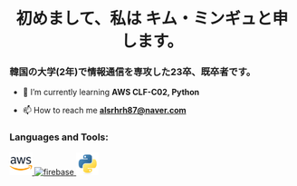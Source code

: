 <h1 align="center">初めまして、私は キム・ミンギュと申します。</h1>
<h3 align="left side">韓国の大学(2年)で情報通信を専攻した23卒、既卒者です。</h3>

- 🌱 I’m currently learning **AWS CLF-C02, Python**

- 📫 How to reach me **alsrhrh87@naver.com**


<p align="left">
</p>

<h3 align="left">Languages and Tools:</h3>
<p align="left"> <a href="https://aws.amazon.com" target="_blank" rel="noreferrer"> <img src="https://raw.githubusercontent.com/devicons/devicon/master/icons/amazonwebservices/amazonwebservices-original-wordmark.svg" alt="aws" width="40" height="40"/> </a> <a href="https://firebase.google.com/" target="_blank" rel="noreferrer"> <img src="https://www.vectorlogo.zone/logos/firebase/firebase-icon.svg" alt="firebase" width="40" height="40"/> </a> <a href="https://www.python.org" target="_blank" rel="noreferrer"> <img src="https://raw.githubusercontent.com/devicons/devicon/master/icons/python/python-original.svg" alt="python" width="40" height="40"/> </a> </p>
